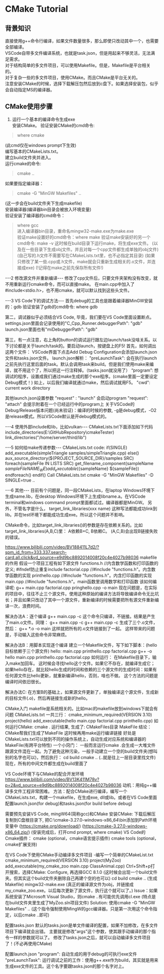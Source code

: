 # CMake Tutorial

## 背景知识
直接使用g++命令行编译，如果文件数量很多，那么即使只改动其中一个，也需要全部编译。  
VSCode自带多文件编译系统，也就是task.json，但是用起来不够灵活，无法满足需求。  
对于结构简单的多文件项目，可以使用Makefile。但是，Makefile是平台相关的。  
对于复杂一些的多文件项目，使用CMake。而且CMake是平台无关的。  
注意安装CMake的时候，选择下载解压包然后放到c盘下。如果选择安装包，似乎会自动指定MS的编译器。  

## CMake使用步骤
1. 运行一个基本的编译命令生成exe  
安装CMake。
验证安装CMake的cmd命令:
> where cmake

(此cmd仅在windows prompt下生效)  
编写基本的CMakeLists.txt。  
建立build文件夹并进入。  
运行cmake的命令:  
> cmake ..

如果要指定编译器：  
> cmake -G "MinGW Makefiles" ..

(这一步会在build文件夹下生成makefile)  
安装编译器(编译器bin目录会被放入环境变量)  
验证安装了编译器的cmd命令： 
> where gcc  
进入编译器bin目录，重命名mingw32-make.exe为make.exe  
验证make设置好的cmd命令：where make
验证make安装好的另一个cmd命令: make -v
这时候在build目录下运行make，将生成exe文件。
(以及在一些目录下生成obj文件。并且对每一个cpp文件都生成单独的obj文件)
(自己写的.h文件不需要写在CMakeLists.txt里，也不必指定其目录)
(如果只修改了某一些.cpp或.h文件，make就会只重新生成相关的.o文件，并连接成exe)
(!记得在make之前先保存所有文件!)


---2 修改源文件并重新编译---
修改了cpp文件后，只要文件夹架构没有改变，就不用重新运行cmake命令，而可以直接make。
在main.cpp中加入了 #include<stdio.h>，也不用cmake，就可以默认找到这些头文件。




---3 VS Code下的调试方法---
首先debug的工具也是跟着编译器MinGW安装的：gdb
验证安装了gdb的cmd命令: where gdb


第二，调试器似乎必须结合VS Code, 毕竟，我们要在VS Code里面设置断点。
settings.json里面会记录使用的"C_Cpp_Runner.debuggerPath": "gdb"
launch.json里面也有"miDebuggerPath": "gdb"


第三，有一点注意，右上角的button的调试运行跟左边launch/task没啥关系。以下讨论都是关于launch/task的。要启动launch，按键盘上的F5!
首先，如何调出这两个文件：
VSCode界面下点击Add Debug Configuration会添加launch.json文件和tasks.json文件。
launch.json解析：
"preLaunchTask":     会在执行launch之前先执行这里后面的task。默认会调用task来build。但是我们使用make来编译，就不用这个了，所以把这一行注释掉。（tasks.json就没用了）
“program”: 想调试的程序，设置成我们通过make生成的那个exe程序。(cmake里面一定要设定Debug模式！)
如上，以后我们编译就通过make，然后调试就用F5。
"cwd":   current work directory


其他launch.json设置参数
"request" : "launch"   会启动program
"request": "attach"     会提示附着在一个已经运行中的program上
关于VSCode的Debug/Release版本问题(尚未验证)：编译的时候的参数, -g是debug模式，-O2是release模式。所以VSCode默认是开debug模式的。


---4 使用外部include和lib，比如vulkan---
CMakeLists.txt下面添加如下代码
include_directories(E:\\GitHubRepository\\cmakeTester)
link_directories("/home/server/third/lib")


---5 如何给make传递参数---
CMakeLists.txt code:
if(SINGLE)
    add_executable(simpleTriangle samples/simpleTriangle.cpp)
else()
    aux_source_directory(${PROJECT_SOURCE_DIR}/samples SRC)
    foreach(sampleFile IN LISTS SRC)
        get_filename_component(sampleName ${sampleFile} NAME_WE)
        add_executable(${sampleName} ${sampleFile})
    endforeach()
endif()
Call CMakeLists.txt
cmake -G "MinGW Makefiles" -D SINGLE=true ..


---6 其他---
目前有个问题是，同一段CMakeLists，在laptop Windows环境下生成name.lib，在desktop Windows环境下上生成libname.a。在VSCode terminal和windows command prompt里面都试过。编译器都是MinGW。
另外，不管名字是什么，
target_link_libraries(xxx name)
这种写法都能成功link到lib。并在test环境下都能成功生成exe。所以这个问题并不影响。


CMake命令，比如target_link_libraries()的参数是存在依赖关系的。比如
target_link_libraries(A,B,C)里：
A依赖B+C, B依赖C。
(A,C,B)会出现B链接失败的错误。




https://www.bilibili.com/video/BV188411L7d2/?spm_id_from=333.337.search-card.all.click&vd_source=e9d9bc8892014008f20c4e4027b98036
makefile的作用
假设一个项目工程有如下源文件
functions.h //内含数学函数和打印函数的定义; #ifndef防止重复include
factorial.cpp //#include "functions.h"。内含数学函数的实现
printhello.cpp //#include "functions.h"。内含打印函数的实现
main.cpp  //#include "functions.h"。main函数里调用数学和打印函数
该如何编译呢:
g++ main.cpp factorial.cpp pringhello.cpp -o main
现在问题是，在实际的项目中，往往不止三个源文件。使用这种原始的编译方法将导致编译命令无比坑长；并且如果只改动了其中一个源文件，重新编译的时候需要把所有源文件重新编译一次，浪费时间。

解决办法A：逐个编译
g++ main.cpp -c
这个命令只编译，不链接。结果是产生了main.o文件。同理：
g++ main.cpp -c
g++ main.cpp -c
生成了三个.o文件，然后：
g++ *.o -o main
这样就把所有的.o文件链接到了一起。
这样带来的问题是，手动输入这些命令非常麻烦。

解决办法B：用脚本实现逐个编译
建立一个Makefile文件，写下如下脚本：(hello目标依赖于三个源文件)
hello: main.cpp printhello.cpp factorial.cpp
    g++ -o hello main.cpp printhello.cpp factorial.cpp
如何运行：
在Makefile目录下，输入make加回车。
这时候会寻找hello这个文件。如果它不存在，就编译生成它；如果hello存在，就比较hello生成的时间和依赖的三个源文件的生成时间：如果有任何源文件比hello更新，就重新编译hello，否则，啥也不做。
这个方法的问题是编译时间依旧很长。

解决办法C:
在方案B的基础上，如果源文件更新了，单独编译这个源文件，生成新的目标文件(.o)，然后再链接生成新的hello。


CMake入门
makefile是系统相关的。比如mac的makefile放到windows下就会有问题
CMakeLists.txt
一共三行：
cmake_minimum_required(VERSION 3.10)
project(hello)
add_executable(hello main.cpp factorial.cpp printhello.cpp)
如何运行CMake:
cmake .
运行结果, 生成了:
CMakeFiles目录
MakeFile
结论：CMake帮我们生成了MakeFile
这时候再用make运行编译链接
好处是CMakeLists.txt可以放到不同的操作系统上，自动生成对应系统和编译器的MakeFile(有跨平台特性)
一个小窍门：
一般而言运行cmake .会生成一大堆文件跟源文件混在一起。为了避免这种污染，一般手动建立一个空的build文件夹(想叫别的名字也可以)，然后执行：
cd build
cmake ..
(..就是往上一层目录里找文件)
现在，所有的中间文件都生成在build里面了


VS Code环境下与CMake的配合开发环境
https://www.bilibili.com/video/BV13K411M78v?p=2&vd_source=e9d9bc8892014008f20c4e4027b98036
动机：用纯g++编译多文件工程非常困难。
方法：配合CMake进行编译，编写一个CMakeLists.txt，构建一个makefile，在生成exe, dll或lib。或者在VS Code里面配置launch.json(for debug)和tasks.json(for build before debug)

需要预先安装VS Code, mingW64(简称gcc)和CMake
安装CMake: 下载后解压复制到C盘根目录下, 把C:\cmake-3.27.0-windows-x86_64\bin添加到Path环境变量中
(https://cmake.org/download/)
(https://cmake-3.27.0-windows-x86_64.zip/)
(安装完成后，打开cmd prompt, where cmake)
VS Code的Cmake插件：
cmake (optional，cmake语言提示插件) 
cmake tools  (optional，cmake扩展支持)

在VS Code下使用CMake手动编译多文件项目
-编写一个简单的CMakeList.txt
cmake_minimum_required(VERSION 3.10)
project(MyZoo)
add_executable(my_cmake_zoo main.cpp ClassAnimal.cpp)
Ctrl+Shift+p打开搜索，选择CMake: Configure, 再选择GCC 8.1.0
(这时候会出现一个build文件夹。但其实这个build文件夹删除自己再建个空的也可以)
cd build
cmake ..       (生成Makefile)
mingw32-make.exe      (真正的编译源文件为obj，并链接成my_cmake_zoo.exe。以后每次更新了源文件，执行这个就可以了。)
Issue：如果系统安装了Microsoft Visual Studio，则cmake ..有可能优先调用cl.exe (特点是在build文件夹里生成了MyZoo.sln项目文件)
Solution: 使用cmake -G "MinGW Makefiles" ..
(这个指令强制使用MingW的gcc编译器。只是第一次用这个命令指定，以后cmake ..即可)

配置tasks.json
默认的tasks.json是单文件编译的配置，如果不加修改，在多文件项目下编译就会出错。
主要就是修改"args"这个参数，使其跟手动编译的那个指令一样的参数就可以了。
修改了tasks.json之后，就可以自动编译多文件项目了！(不必再使用CMake)

配置launch.json
"program": 自动生成的用于debug的可执行exe文件
"preLaunchTask": 运行调试之前的工作：使用g++.exe作为build，其实就是用来生成exe文件的工具。这个名字要跟tasks.json的那个名字对上。











